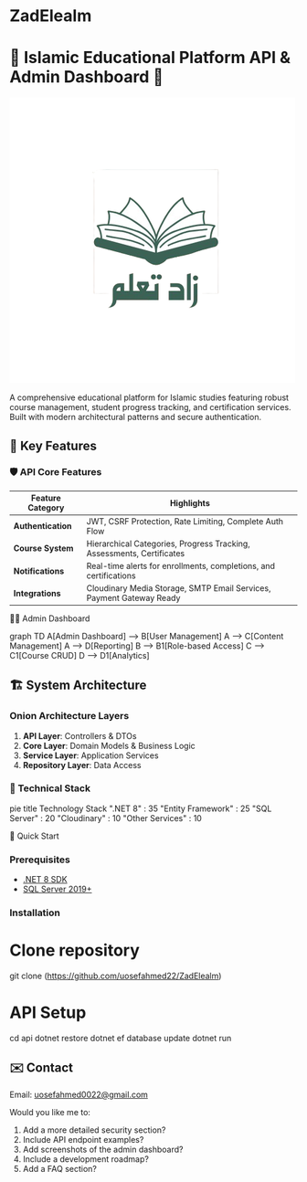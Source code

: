 # ZadElealm

# 📖 Islamic Educational Platform API & Admin Dashboard 🕌

![Project Banner](https://github.com/uosefahmed22/ZadElealm/blob/master/ZadElealm.Apis/wwwroot/certificates/logo.png)

A comprehensive educational platform for Islamic studies featuring robust course management, student progress tracking, and certification services. Built with modern architectural patterns and secure authentication.

## 🌟 Key Features

### 🛡️ API Core Features
| Feature Category       | Highlights                                                                 |
|------------------------|----------------------------------------------------------------------------|
| **Authentication**     | JWT, CSRF Protection, Rate Limiting, Complete Auth Flow                   |
| **Course System**      | Hierarchical Categories, Progress Tracking, Assessments, Certificates      |
| **Notifications**      | Real-time alerts for enrollments, completions, and certifications          |
| **Integrations**       | Cloudinary Media Storage, SMTP Email Services, Payment Gateway Ready       |

👨‍💻 Admin Dashboard

graph TD
    A[Admin Dashboard] --> B[User Management]
    A --> C[Content Management]
    A --> D[Reporting]
    B --> B1[Role-based Access]
    C --> C1[Course CRUD]
    D --> D1[Analytics]

## 🏗️ System Architecture

### Onion Architecture Layers
1. **API Layer**: Controllers & DTOs
2. **Core Layer**: Domain Models & Business Logic
3. **Service Layer**: Application Services
4. **Repository Layer**: Data Access

### 🔧 Technical Stack

pie
    title Technology Stack
    ".NET 8" : 35
    "Entity Framework" : 25
    "SQL Server" : 20
    "Cloudinary" : 10
    "Other Services" : 10

 🚀 Quick Start

### Prerequisites
- [.NET 8 SDK](https://dotnet.microsoft.com/download)
- [SQL Server 2019+](https://www.microsoft.com/sql-server)

### Installation
# Clone repository
git clone (https://github.com/uosefahmed22/ZadElealm)

# API Setup
cd api
dotnet restore
dotnet ef database update
dotnet run

## ✉️ Contact  
Email: uosefahmed0022@gmail.com

Would you like me to:
1. Add a more detailed security section?
2. Include API endpoint examples?
3. Add screenshots of the admin dashboard?
4. Include a development roadmap?
5. Add a FAQ section?

